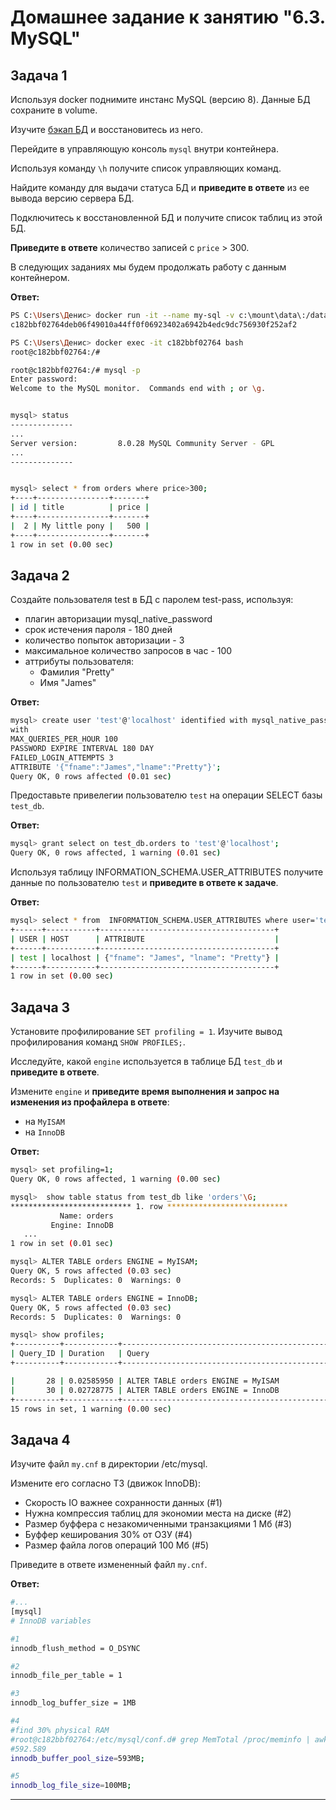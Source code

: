 # Домашнее задание к занятию "6.3. MySQL"

## Задача 1

Используя docker поднимите инстанс MySQL (версию 8). Данные БД сохраните в volume.

Изучите [бэкап БД](https://github.com/netology-code/virt-homeworks/tree/master/06-db-03-mysql/test_data) и 
восстановитесь из него.

Перейдите в управляющую консоль `mysql` внутри контейнера.

Используя команду `\h` получите список управляющих команд.

Найдите команду для выдачи статуса БД и **приведите в ответе** из ее вывода версию сервера БД.

Подключитесь к восстановленной БД и получите список таблиц из этой БД.

**Приведите в ответе** количество записей с `price` > 300.

В следующих заданиях мы будем продолжать работу с данным контейнером.

**Ответ:**
```bash
PS C:\Users\Денис> docker run -it --name my-sql -v c:\mount\data\:/data -e MYSQL_ROOT_PASSWORD=***** -d mysql
c182bbf02764deb06f49010a44ff0f06923402a6942b4edc9dc756930f252af2

PS C:\Users\Денис> docker exec -it c182bbf02764 bash
root@c182bbf02764:/#

root@c182bbf02764:/# mysql -p
Enter password:
Welcome to the MySQL monitor.  Commands end with ; or \g.


mysql> status
--------------
...
Server version:         8.0.28 MySQL Community Server - GPL
...
--------------


mysql> select * from orders where price>300;
+----+----------------+-------+
| id | title          | price |
+----+----------------+-------+
|  2 | My little pony |   500 |
+----+----------------+-------+
1 row in set (0.00 sec)
```

## Задача 2

Создайте пользователя test в БД c паролем test-pass, используя:
- плагин авторизации mysql_native_password
- срок истечения пароля - 180 дней 
- количество попыток авторизации - 3 
- максимальное количество запросов в час - 100
- аттрибуты пользователя:
    - Фамилия "Pretty"
    - Имя "James"
  
**Ответ:**
```bash
mysql> create user 'test'@'localhost' identified with mysql_native_password by 'test-pass' 
with 
MAX_QUERIES_PER_HOUR 100 
PASSWORD EXPIRE INTERVAL 180 DAY 
FAILED_LOGIN_ATTEMPTS 3 
ATTRIBUTE '{"fname":"James","lname":"Pretty"}';
Query OK, 0 rows affected (0.01 sec)
```

Предоставьте привелегии пользователю `test` на операции SELECT базы `test_db`.

**Ответ:**
```bash
mysql> grant select on test_db.orders to 'test'@'localhost';
Query OK, 0 rows affected, 1 warning (0.01 sec)
```

Используя таблицу INFORMATION_SCHEMA.USER_ATTRIBUTES получите данные по пользователю `test` и 
**приведите в ответе к задаче**.

**Ответ:**
```bash
mysql> select * from  INFORMATION_SCHEMA.USER_ATTRIBUTES where user='test';
+------+-----------+---------------------------------------+
| USER | HOST      | ATTRIBUTE                             |
+------+-----------+---------------------------------------+
| test | localhost | {"fname": "James", "lname": "Pretty"} |
+------+-----------+---------------------------------------+
1 row in set (0.00 sec)
```

## Задача 3

Установите профилирование `SET profiling = 1`.
Изучите вывод профилирования команд `SHOW PROFILES;`.

Исследуйте, какой `engine` используется в таблице БД `test_db` и **приведите в ответе**.

Измените `engine` и **приведите время выполнения и запрос на изменения из профайлера в ответе**:
- на `MyISAM`
- на `InnoDB`

**Ответ:**
```bash
mysql> set profiling=1;
Query OK, 0 rows affected, 1 warning (0.00 sec)

mysql>  show table status from test_db like 'orders'\G;
*************************** 1. row ***************************
           Name: orders
         Engine: InnoDB
   ...
1 row in set (0.01 sec)

mysql> ALTER TABLE orders ENGINE = MyISAM;
Query OK, 5 rows affected (0.03 sec)
Records: 5  Duplicates: 0  Warnings: 0

mysql> ALTER TABLE orders ENGINE = InnoDB;
Query OK, 5 rows affected (0.03 sec)
Records: 5  Duplicates: 0  Warnings: 0

mysql> show profiles;
+----------+------------+----------------------------------------------+
| Query_ID | Duration   | Query                                        |
+----------+------------+----------------------------------------------+

|       28 | 0.02585950 | ALTER TABLE orders ENGINE = MyISAM           |
|       30 | 0.02728775 | ALTER TABLE orders ENGINE = InnoDB           |
+----------+------------+----------------------------------------------+
15 rows in set, 1 warning (0.00 sec)
```

## Задача 4 

Изучите файл `my.cnf` в директории /etc/mysql.

Измените его согласно ТЗ (движок InnoDB):
- Скорость IO важнее сохранности данных (#1)
- Нужна компрессия таблиц для экономии места на диске (#2) 
- Размер буффера с незакомиченными транзакциями 1 Мб (#3)
- Буффер кеширования 30% от ОЗУ (#4)
- Размер файла логов операций 100 Мб (#5)

Приведите в ответе измененный файл `my.cnf`.

**Ответ:**
```bash
#...
[mysql]
# InnoDB variables

#1
innodb_flush_method = O_DSYNC

#2
innodb_file_per_table = 1

#3
innodb_log_buffer_size = 1MB

#4
#find 30% physical RAM
#root@c182bbf02764:/etc/mysql/conf.d# grep MemTotal /proc/meminfo | awk '{print $2 / 1024/100*30}'
#592.589
innodb_buffer_pool_size=593MB;

#5
innodb_log_file_size=100MB;
```
---

